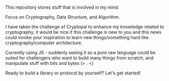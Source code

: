 This repository stores stuff that is involved in my mind.

Focus on Cryptography, Data Structure, and Algorithm.

I have taken the challenge of Cryptopal to enhance my knowledge related to cryptography, it would be nice if this challenge is new to you and this news could invoke your inspiration to learn new things/something hard like cryptography/computer architecture.

Currently using JS - suddenly seeing it as a pure raw language could be suited for challengers who want to build many things from scratch, and manipulate stuff with bits and bytes (> . <)

Ready to build a library or protocol by yourself?  Let's get started!